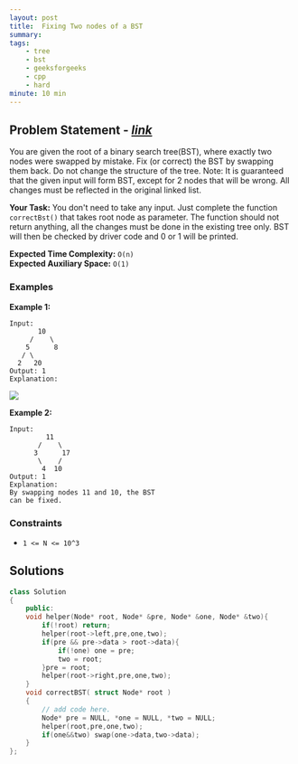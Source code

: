 ```yaml
---
layout: post
title:  Fixing Two nodes of a BST             
summary:
tags:
    - tree
    - bst
    - geeksforgeeks
    - cpp
    - hard
minute: 10 min
---
```


## Problem Statement - [*link*](https://practice.geeksforgeeks.org/problems/fixed-two-nodes-of-a-bst/0/?track=DSASP-BST&batchId=154#)  

You are given the root of a binary search tree(BST), where exactly two nodes were swapped by mistake. Fix (or correct) the BST by swapping them back. Do not change the structure of the tree.
Note: It is guaranteed that the given input will form BST, except for 2 nodes that will be wrong. All changes must be reflected in the original linked list.


**Your Task:** 
You don't need to take any input. Just complete the function `correctBst()` that takes root node as parameter. The function should not return anything, all the changes must be done in the existing tree only. BST will then be checked by driver code and 0 or 1 will be printed.



**Expected Time Complexity:** `O(n)`           
**Expected Auxiliary Space:** `O(1)`


### Examples

**Example 1:**   
```
Input:
       10
     /    \
    5      8
   / \
  2   20
Output: 1
Explanation:
``` 
<img src="https://media.geeksforgeeks.org/wp-content/uploads/20190528095934/FixNodes.jpg">


**Example 2:**   
```
Input:
         11
       /    \
      3      17
       \    /
        4  10
Output: 1 
Explanation: 
By swapping nodes 11 and 10, the BST 
can be fixed.
```


### Constraints

+ `1 <= N <= 10^3`

## Solutions

```cpp
class Solution
{
    public:
    void helper(Node* root, Node* &pre, Node* &one, Node* &two){
        if(!root) return;
        helper(root->left,pre,one,two);
        if(pre && pre->data > root->data){
            if(!one) one = pre;
            two = root;
        }pre = root;
        helper(root->right,pre,one,two);
    }
    void correctBST( struct Node* root )
    {
        // add code here.
        Node* pre = NULL, *one = NULL, *two = NULL;
        helper(root,pre,one,two);
        if(one&&two) swap(one->data,two->data);
    }
};
```

